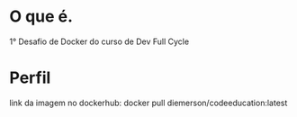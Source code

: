 O que é.
===========

1° Desafio de Docker do curso de Dev Full Cycle

Perfil
======

link da imagem no dockerhub: docker pull diemerson/codeeducation:latest

